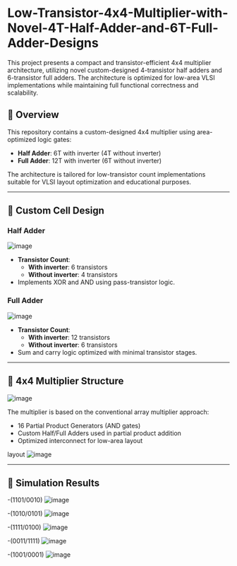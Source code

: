# Low-Transistor-4x4-Multiplier-with-Novel-4T-Half-Adder-and-6T-Full-Adder-Designs
This project presents a compact and transistor-efficient 4x4 multiplier architecture, utilizing novel custom-designed 4-transistor half adders and 6-transistor full adders. The architecture is optimized for low-area VLSI implementations while maintaining full functional correctness and scalability.

## 🔧 Overview

This repository contains a custom-designed 4x4 multiplier using area-optimized logic gates:

- **Half Adder**: 6T with inverter (4T without inverter)
- **Full Adder**: 12T with inverter (6T without inverter)

The architecture is tailored for low-transistor count implementations suitable for VLSI layout optimization and educational purposes.

---

## 🧱 Custom Cell Design

### Half Adder
![image](https://github.com/user-attachments/assets/d3de9c4d-1575-48a7-912a-f59506bf92e8)

- **Transistor Count**:
  - **With inverter**: 6 transistors
  - **Without inverter**: 4 transistors
- Implements XOR and AND using pass-transistor logic.

### Full Adder
![image](https://github.com/user-attachments/assets/6db95dfd-9858-459c-ba1c-bf046f5daabe)

- **Transistor Count**:
  - **With inverter**: 12 transistors
  - **Without inverter**: 6 transistors
- Sum and carry logic optimized with minimal transistor stages.

---

## 📐 4x4 Multiplier Structure
![image](https://github.com/user-attachments/assets/e98d90a1-08c8-40de-b87b-28590246d128)

The multiplier is based on the conventional array multiplier approach:

- 16 Partial Product Generators (AND gates)
- Custom Half/Full Adders used in partial product addition
- Optimized interconnect for low-area layout

layout
![image](https://github.com/user-attachments/assets/4be912db-6074-4e29-b338-016feaf62b3b)


---

## 📁 Simulation Results
-(1101/0010)
 ![image](https://github.com/user-attachments/assets/93a8184f-442b-4ff7-a9c4-4da274249d2c)

-(1010/0101) 
 ![image](https://github.com/user-attachments/assets/786cf793-d605-434e-a8b1-df681da286ec)

-(1111/0100)
 ![image](https://github.com/user-attachments/assets/8f6cbf6e-f082-4526-9248-cf915574bdec)

-(0011/1111)
 ![image](https://github.com/user-attachments/assets/75d5dfb7-7d4d-4cf2-9af6-8dee8190209c)

-(1001/0001)
 ![image](https://github.com/user-attachments/assets/a8b20a09-5282-4d15-9cf2-c403db47632e)



